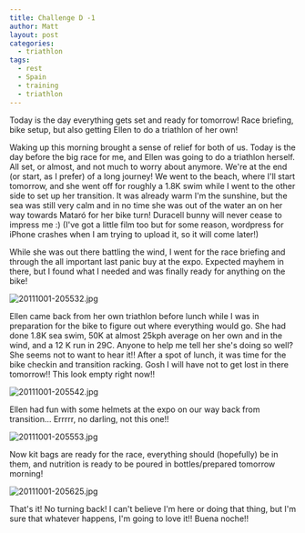 ```yaml
---
title: Challenge D -1
author: Matt
layout: post
categories:
  - triathlon
tags:
  - rest
  - Spain
  - training
  - triathlon
---
```

Today is the day everything gets set and ready for tomorrow! Race briefing, bike setup, but also getting Ellen to do a triathlon of her own!

<!--more-->

Waking up this morning brought a sense of relief for both of us. Today is the day before the big race for me, and Ellen was going to do a triathlon herself. All set, or almost, and not much to worry about anymore. We're at the end (or start, as I prefer) of a long journey!
We went to the beach, where I'll start tomorrow, and she went off for roughly a 1.8K swim while I went to the other side to set up her transition. It was already warm I'm the sunshine, but the sea was still very calm and in no time she was out of the water an on her way towards Mataró for her bike turn! Duracell bunny will never cease to impress me :)
(I've got a little film too but for some reason, wordpress for iPhone crashes when I am trying to upload it, so it will come later!)

While she was out there battling the wind, I went for the race briefing and through the all important last panic buy at the expo. Expected mayhem in there, but I found what I needed and was finally ready for anything on the bike!

<p class="attachement"><span><img src="{{ "20111001-205532.jpg" | image_path | cdn }}" alt="20111001-205532.jpg" /></span></p>

Ellen came back from her own triathlon before lunch while I was in preparation for the bike to figure out where everything would go. She had done 1.8K sea swim, 50K at almost 25kph average on her own and in the wind, and a 12 K run in 29C. Anyone to help me tell her she's doing so well? She seems not to want to hear it!!
After a spot of lunch, it was time for the bike checkin and transition racking. Gosh I will have not to get lost in there tomorrow!! This look empty right now!!

<p class="attachement"><span><img src="{{ "20111001-205542.jpg" | image_path | cdn }}" alt="20111001-205542.jpg" /></span></p>

Ellen had fun with some helmets at the expo on our way back from transition... Errrrr, no darling, not this one!!

<p class="attachement"><span><img src="{{ "20111001-205553.jpg" | image_path | cdn }}" alt="20111001-205553.jpg" /></span></p>

Now kit bags are ready for the race, everything should (hopefully) be in them, and nutrition is ready to be poured in bottles/prepared tomorrow morning!

<p class="attachement"><span><img src="{{ "20111001-205625.jpg" | image_path | cdn }}" alt="20111001-205625.jpg" /></span></p>

That's it! No turning back! I can't believe I'm here or doing that thing, but I'm sure that whatever happens, I'm going to love it!!
Buena noche!!